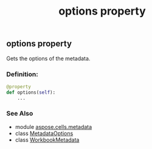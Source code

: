 ﻿---
title: options property
second_title: Aspose.Cells for Python via .NET API References
description: 
type: docs
weight: 60
url: /aspose.cells.metadata/workbookmetadata/options/
is_root: false
---

## options property


Gets the options of the metadata.
### Definition:
```python
@property
def options(self):
    ...
```

### See Also
* module [aspose.cells.metadata](../../)
* class [MetadataOptions](/cells/python-net/aspose.cells.metadata/metadataoptions)
* class [WorkbookMetadata](/cells/python-net/aspose.cells.metadata/workbookmetadata)
